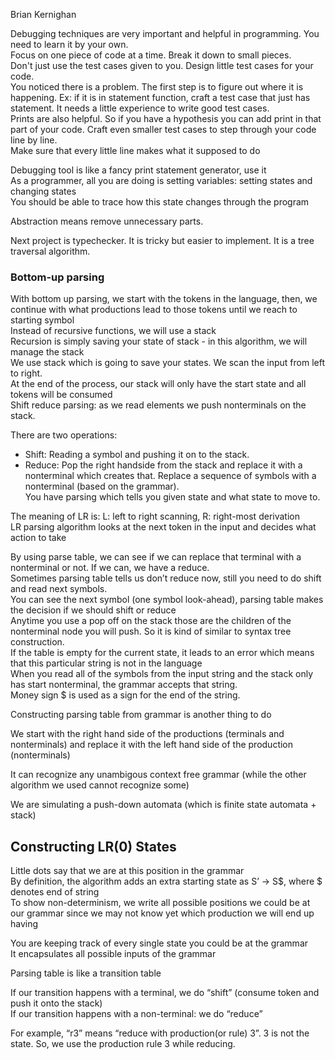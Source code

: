 Brian Kernighan  

Debugging techniques are very important and helpful in programming. You need to learn it by your own.  
Focus on one piece of code at a time. Break it down to small pieces.  
Don't just use the test cases given to you. Design little test cases for your code.  
You noticed there is a problem. The first step is to figure out where it is happening. Ex: if it is in statement function, craft a test case that just has statement. It needs a little experience to write good test cases.  
Prints are also helpful. So if you have a hypothesis you can add print in that part of your code. Craft even smaller test cases to step through your code line by line.  
Make sure that every little line makes what it supposed to do  

Debugging tool is like a fancy print statement generator, use it  
As a programmer, all you are doing is setting variables: setting states and changing states  
You should be able to trace how this state changes through the program  

Abstraction means remove unnecessary parts.  

Next project is typechecker. It is tricky but easier to implement. It is a tree traversal algorithm.  

### Bottom-up parsing
With bottom up parsing, we start with the tokens in the language, then, we continue with what productions lead to those tokens until we reach to starting symbol  
Instead of recursive functions, we will use a stack  
Recursion is simply saving your state of stack - in this algorithm, we will manage the stack  
We use stack which is going to save your states. We scan the input from left to right.  
At the end of the process, our stack will only have the start state and all tokens will be consumed  
Shift reduce parsing: as we read elements we push nonterminals on the stack.  

There are two operations:  
- Shift: Reading a symbol and pushing it on to the stack.  
- Reduce: Pop the right handside from the stack and replace it with a nonterminal which creates that. Replace a sequence of symbols with a nonterminal (based on the grammar).  
You have parsing which tells you given state and what state to move to.  

The meaning of LR is: L: left to right scanning, R: right-most derivation  
LR parsing algorithm looks at the next token in the input and decides what action to take  

By using parse table, we can see if we can replace that terminal with a nonterminal or not. If we can, we have a reduce.  
Sometimes parsing table tells us don’t reduce now, still you need to do shift and read next symbols.  
You can see the next symbol (one symbol look-ahead), parsing table makes the decision if we should shift or reduce  
Anytime you use a pop off on the stack those are the children of the nonterminal node you will push. So it is kind of similar to syntax tree construction.  
If the table is empty for the current state, it leads to an error which means that this particular string is not in the language  
When you read all of the symbols from the input string and the stack only has start nonterminal, the grammar accepts that string.  
Money sign $ is used as a sign for the end of the string.  

Constructing parsing table from grammar is another thing to do  

We start with the right hand side of the productions (terminals and nonterminals) and replace it with the left hand side of the production (nonterminals)  

It can recognize any unambigous context free grammar (while the other algorithm we used cannot recognize some)  

We are simulating a push-down automata (which is finite state automata + stack)  

## Constructing LR(0) States  
Little dots say that we are at this position in the grammar  
By definition, the algorithm adds an extra starting state as S’ -> S$, where $ denotes end of string  
To show non-determinism, we write all possible positions we could be at our grammar since we may not know yet which production we will end up having  

You are keeping track of every single state you could be at the grammar  
It encapsulates all possible inputs of the grammar  

Parsing table is like a transition table  

If our transition happens with a terminal, we do “shift” (consume token and push it onto the stack)  
If our transition happens with a non-terminal: we do “reduce”  

For example, “r3” means “reduce with production(or rule) 3”. 3 is not the state. So, we use the production rule 3 while reducing.  
